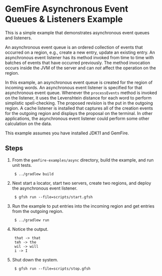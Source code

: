 <!--
  ~ Copyright (c) VMware, Inc. 2022. All rights reserved.
  ~ SPDX-License-Identifier: Apache-2.0
  -->
<!--
Licensed to the Apache Software Foundation (ASF) under one or more
contributor license agreements.  See the NOTICE file distributed with
this work for additional information regarding copyright ownership.
The ASF licenses this file to You under the Apache License, Version 2.0
(the "License"); you may not use this file except in compliance with
the License.  You may obtain a copy of the License at

     http://www.apache.org/licenses/LICENSE-2.0

Unless required by applicable law or agreed to in writing, software
distributed under the License is distributed on an "AS IS" BASIS,
WITHOUT WARRANTIES OR CONDITIONS OF ANY KIND, either express or implied.
See the License for the specific language governing permissions and
limitations under the License.
-->

# GemFire Asynchronous Event Queues & Listeners Example

This is a simple example that demonstrates asynchronous event queues and listeners.

An asynchronous event queue is an ordered collection of events that occurred on a region, e.g., create a new entry, update an existing entry. An asynchronous event listener has its method invoked from time to time with batches of events that have occurred previously. The method invocation occurs inside the JVM of the server and can _not_ affect the operation on the region.

In this example, an asynchronous event queue is created for the region of incoming words. An asynchronous event listener is specified for that asynchronous event queue. Whenever the `processEvents` method is invoked on the listener, it uses the Levenshtein distance for each word to perform simplistic spell-checking. The proposed revision is the put in the outgoing region. A cache listener is installed that captures all of the creation events for the outgoing region and displays the proposal on the terminal. In other applications, the asynchronous event listener could perform some other calculation on the data.

This example assumes you have installed JDK11 and GemFire.

## Steps

1. From the `gemfire-examples/async` directory, build the example, and
   run unit tests.

        $ ../gradlew build

2. Next start a locator, start two servers, create two regions, and deploy the asynchronous event listener.

        $ gfsh run --file=scripts/start.gfsh

3. Run the example to put entries into the incoming region and get entries from the outgoing region.

        $ ../gradlew run

4. Notice the output.

        that -> that
        teh -> the
        wil -> will
        i -> I

5. Shut down the system.

        $ gfsh run --file=scripts/stop.gfsh
